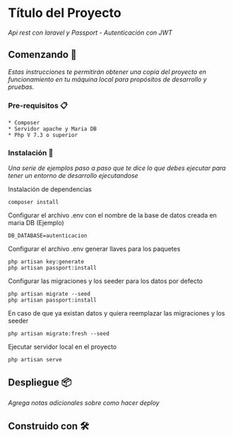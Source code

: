 # Título del Proyecto

_Api rest con laravel y Passport - Autenticación con JWT_
## Comenzando 🚀

_Estas instrucciones te permitirán obtener una copia del proyecto en funcionamiento en tu máquina local para propósitos de desarrollo y pruebas._



### Pre-requisitos 📋


```
* Composer
* Servidor apache y Maria DB
* Php V 7.3 o superior
```


### Instalación 🔧

_Una serie de ejemplos paso a paso que te dice lo que debes ejecutar para tener un entorno de desarrollo ejecutandose_

Instalación de dependencias

```
composer install
```

Configurar el archivo .env con el nombre de la base de datos creada en maria DB (Ejemplo)

```
DB_DATABASE=autenticacion
```


Configurar el archivo .env generar llaves para los paquetes

```
php artisan key:generate
php artisan passport:install
```

Configurar las migraciones y los seeder para los datos por defecto

```
php artisan migrate --seed
php artisan passport:install
```

En caso de que ya existan datos y quiera reemplazar las migraciones y los seeder 

```
php artisan migrate:fresh --seed
```

Ejecutar servidor local en el proyecto 

```
php artisan serve
```

## Despliegue 📦

_Agrega notas adicionales sobre como hacer deploy_

## Construido con 🛠️
